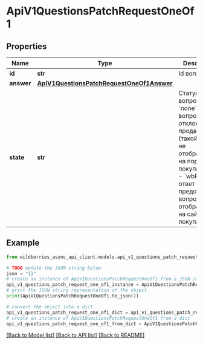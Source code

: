 # ApiV1QuestionsPatchRequestOneOf1


## Properties

Name | Type | Description | Notes
------------ | ------------- | ------------- | -------------
**id** | **str** | Id вопроса | 
**answer** | [**ApiV1QuestionsPatchRequestOneOf1Answer**](ApiV1QuestionsPatchRequestOneOf1Answer.md) |  | 
**state** | **str** | Статус вопроса:   - &#x60;none&#x60; - вопрос отклонён продавцом (такой вопрос не отображается на портале покупателей)   - &#x60;wbRu&#x60; - ответ предоставлен, вопрос отображается на сайте покупателей.  | 

## Example

```python
from wildberries_async_api_client.models.api_v1_questions_patch_request_one_of1 import ApiV1QuestionsPatchRequestOneOf1

# TODO update the JSON string below
json = "{}"
# create an instance of ApiV1QuestionsPatchRequestOneOf1 from a JSON string
api_v1_questions_patch_request_one_of1_instance = ApiV1QuestionsPatchRequestOneOf1.from_json(json)
# print the JSON string representation of the object
print(ApiV1QuestionsPatchRequestOneOf1.to_json())

# convert the object into a dict
api_v1_questions_patch_request_one_of1_dict = api_v1_questions_patch_request_one_of1_instance.to_dict()
# create an instance of ApiV1QuestionsPatchRequestOneOf1 from a dict
api_v1_questions_patch_request_one_of1_from_dict = ApiV1QuestionsPatchRequestOneOf1.from_dict(api_v1_questions_patch_request_one_of1_dict)
```
[[Back to Model list]](../README.md#documentation-for-models) [[Back to API list]](../README.md#documentation-for-api-endpoints) [[Back to README]](../README.md)


